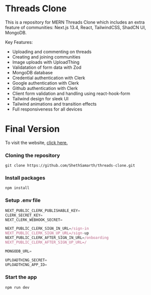 # Threads Clone

This is a repository for MERN Threads Clone which includes an extra feature of communities: Next.js 13.4, React, TailwindCSS, ShadCN UI, MongoDB.

Key Features:

- Uploading and commenting on threads
- Creating and joining communities
- Image uploads with UploadThing
- Validatation of form data with Zod
- MongoDB database
- Credential authentication with Clerk
- Google authentication with Clerk
- Github authentication with Clerk
- Client form validation and handling using react-hook-form
- Tailwind design for sleek UI
- Tailwind animations and transition effects
- Full responsiveness for all devices

# Final Version

To visit the website, [click here.](https://threads-clone-ss.vercel.app)

### Cloning the repository

```shell
git clone https://github.com/ShethSamarth/threads-clone.git
```

### Install packages

```shell
npm install
```

### Setup .env file

```js
NEXT_PUBLIC_CLERK_PUBLISHABLE_KEY=
CLERK_SECRET_KEY=
NEXT_CLERK_WEBHOOK_SECRET=

NEXT_PUBLIC_CLERK_SIGN_IN_URL=/sign-in
NEXT_PUBLIC_CLERK_SIGN_UP_URL=/sign-up
NEXT_PUBLIC_CLERK_AFTER_SIGN_IN_URL=/onboarding
NEXT_PUBLIC_CLERK_AFTER_SIGN_UP_URL=/

MONGODB_URL=

UPLOADTHING_SECRET=
UPLOADTHING_APP_ID=
```

### Start the app

```shell
npm run dev
```
